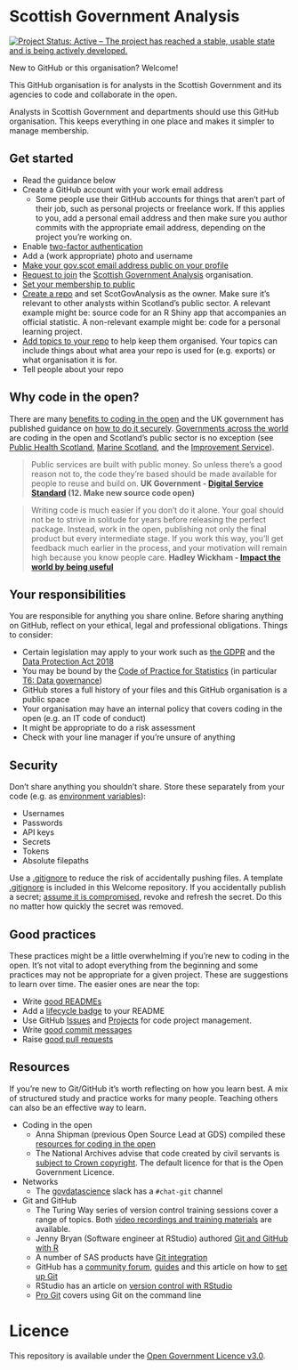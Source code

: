 # Scottish Government Analysis

[![Project Status: Active – The project has reached a stable, usable state and is being actively developed.](https://www.repostatus.org/badges/latest/active.svg)](https://www.repostatus.org/#active)

New to GitHub or this organisation? Welcome!

This GitHub organisation is for analysts in the Scottish Government and its agencies to code and collaborate in the open.

Analysts in Scottish Government and departments should use this GitHub organisation. This keeps everything in one place and makes it simpler to manage membership.

## Get started
- Read the guidance below
- Create a GitHub account with your work email address
  - Some people use their GitHub accounts for things that aren’t part of their job, such as personal projects or freelance work. If this applies to you, add a personal email address and then make sure you author commits with the appropriate email address, depending on the project you’re working on.
- Enable [two-factor authentication](https://help.github.com/en/articles/about-two-factor-authentication)
- Add a (work appropriate) photo and username
- [Make your gov.scot email address public on your profile](https://github.com/ScotGovAnalysis/welcome/make-email-public.md)
- [Request to join](https://github.com/ScotGovAnalysis/welcome/issues/new?template=new-member-request.yml) the [Scottish Government Analysis](https://github.com/ScotGovAnalysis) organisation.
- [Set your membership to public](https://help.github.com/en/articles/publicizing-or-hiding-organization-membership)
- [Create a repo](https://help.github.com/en/articles/create-a-repo) and set ScotGovAnalysis as the owner. Make sure it’s relevant to other analysts within Scotland’s public sector. A relevant example might be: source code for an R Shiny app that accompanies an official statistic. A non-relevant example might be: code for a personal learning project.
- [Add topics to your repo](https://help.github.com/en/articles/classifying-your-repository-with-topics) to help keep them organised. Your topics can include things about what area your repo is used for (e.g. exports) or what organisation it is for.
- Tell people about your repo

## Why code in the open?
There are many [benefits to coding in the open](https://gds.blog.gov.uk/2017/09/04/the-benefits-of-coding-in-the-open/) and the UK government has published guidance on [how to do it securely](https://technology.blog.gov.uk/2017/09/27/dont-be-afraid-to-code-in-the-open-heres-how-to-do-it-securely/). [Governments across the world](https://government.github.com/community/) are coding in the open and Scotland’s public sector is no exception (see [Public Health Scotland](https://github.com/Public-Health-Scotland), [Marine Scotland](https://github.com/MarineScotlandScience/), and the [Improvement Service](https://github.com/improvement-service)).

> Public services are built with public money. So unless there’s a good reason not to, the code they’re based should be made available for people to reuse and build on. **UK Government - [Digital Service Standard](https://www.gov.uk/service-manual/service-standard) (12. Make new source code open)**

> Writing code is much easier if you don’t do it alone. Your goal should not be to strive in solitude for years before releasing the perfect package. Instead, work in the open, publishing not only the final product but every intermediate stage. If you work this way, you’ll get feedback much earlier in the process, and your motivation will remain high because you know people care. **Hadley Wickham - [Impact the world by being useful](http://bulletin.imstat.org/2014/12/hadley-wickham-impact-the-world-by-being-useful/)**

## Your responsibilities
You are responsible for anything you share online. Before sharing anything on GitHub, reflect on your ethical, legal and professional obligations. Things to consider:

- Certain legislation may apply to your work such as [the GDPR](https://ico.org.uk/for-organisations/guide-to-data-protection/guide-to-the-general-data-protection-regulation-gdpr/) and the [Data Protection Act 2018](https://www.gov.uk/data-protection)
- You may be bound by the [Code of Practice for Statistics](https://www.statisticsauthority.gov.uk/code-of-practice/) (in particular [T6: Data governance](https://www.statisticsauthority.gov.uk/code-of-practice/the-code/trustworthiness/t6-data-governance/))
- GitHub stores a full history of your files and this GitHub organisation is a public space
- Your organisation may have an internal policy that covers coding in the open (e.g. an IT code of conduct)
- It might be appropriate to do a risk assessment
- Check with your line manager if you’re unsure of anything

## Security
Don’t share anything you shouldn’t share. Store these separately from your code (e.g. as [environment variables](https://csgillespie.github.io/efficientR/set-up.html#renviron)):

- Usernames
- Passwords
- API keys
- Secrets
- Tokens
- Absolute filepaths

Use a [.gitignore](https://docs.github.com/en/get-started/getting-started-with-git/ignoring-files) to reduce the risk of accidentally pushing files. A template [.gitignore](.gitignore) is included in this Welcome repository. If you accidentally publish a secret; [assume it is compromised](https://www.gov.uk/government/publications/open-source-guidance/security-considerations-when-coding-in-the-open#assume-accidental-publications-are-compromised), revoke and refresh the secret. Do this no matter how quickly the secret was removed.

## Good practices
These practices might be a little overwhelming if you’re new to coding in the open. It’s not vital to adopt everything from the beginning and some practices may not be appropriate for a given project. These are suggestions to learn over time. The easier ones are near the top:

- Write [good READMEs](https://r-pkgs.org/other-markdown.html#sec-readme)
- Add a [lifecycle badge](https://www.tidyverse.org/lifecycle/) to your README
- Use GitHub [Issues](https://docs.github.com/en/issues/tracking-your-work-with-issues/about-issues) and [Projects](https://docs.github.com/en/issues/planning-and-tracking-with-projects/learning-about-projects/about-projects) for code project management.
- Write [good commit messages](https://github.com/alphagov/styleguides/blob/master/git.md)
- Raise [good pull requests](https://www.annashipman.co.uk/jfdi/good-pull-requests.html)

## Resources
If you’re new to Git/GitHub it’s worth reflecting on how you learn best. A mix of structured study and practice works for many people. Teaching others can also be an effective way to learn.

- Coding in the open
  - Anna Shipman (previous Open Source Lead at GDS) compiled these [resources for coding in the open](https://www.annashipman.co.uk/jfdi/open-code-resources.html)
  - The National Archives advise that code created by civil servants is [subject to Crown copyright](https://www.nationalarchives.gov.uk/information-management/re-using-public-sector-information/uk-government-licensing-framework/open-government-licence/open-software-licences/). The default licence for that is the Open Government Licence.
- Networks
  - The [govdatascience](https://govdatascience.slack.com/) slack has a `#chat-git` channel
- Git and GitHub
  - The Turing Way series of version control training sessions cover a range of topics. Both [video recordings and training materials](https://github.com/aim-rsf/training/tree/main/version-control#readme) are available.
  - Jenny Bryan (Software engineer at RStudio) authored [Git and GitHub with R](https://happygitwithr.com/)
  - A number of SAS products have [Git integration](https://blogs.sas.com/content/sasdummy/2019/01/17/git-in-sas/)
  - GitHub has a [community forum](https://github.community/), [guides](https://guides.github.com/) and this article on how to [set up Git](https://help.github.com/en/articles/set-up-git)
  - RStudio has an article on [version control with RStudio](https://support.rstudio.com/hc/en-us/articles/200532077-Version-Control-with-Git-and-SVN)
  - [Pro Git](https://git-scm.com/book/en/v2/) covers using Git on the command line

# Licence
This repository is available under the [Open Government Licence v3.0](https://www.nationalarchives.gov.uk/doc/open-government-licence/version/3/).
